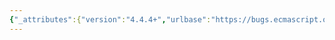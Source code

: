 ```yaml
---
{"_attributes":{"version":"4.4.4+","urlbase":"https://bugs.ecmascript.org/","maintainer":"dherman@mozilla.com"},"bug":{"bug_id":1166,"creation_ts":"2012-12-22 10:56:00 -0800","short_desc":"8.5.8: steps start at 13","delta_ts":"2013-03-08 14:44:14 -0800","product":"Draft for 6th Edition","component":"editorial issue","version":"Rev 13: December 21, 2012 Draft","rep_platform":"All","op_sys":"All","bug_status":"RESOLVED","resolution":"FIXED","priority":"Normal","bug_severity":"normal","everconfirmed":true,"reporter":{"uid":"jmdyck","name":"Michael Dyck"},"assigned_to":{"uid":"allen","name":"Allen Wirfs-Brock"},"long_desc":[{"commentid":3082,"comment_count":0,"who":{"uid":"jmdyck","name":"Michael Dyck"},"bug_when":"2012-12-22 10:56:46 -0800","thetext":"In 8.5.8 \"[[HasProperty]] (P)\",\nstep numbers start at 13."},{"commentid":3252,"comment_count":1,"who":{"uid":"allen","name":"Allen Wirfs-Brock"},"bug_when":"2013-02-27 18:18:35 -0800","thetext":"fixed in rev 14 editor's draft"},{"commentid":3328,"comment_count":2,"who":{"uid":"allen","name":"Allen Wirfs-Brock"},"bug_when":"2013-03-08 14:44:14 -0800","thetext":"in Rev 14 draft"}]}}
---
```

